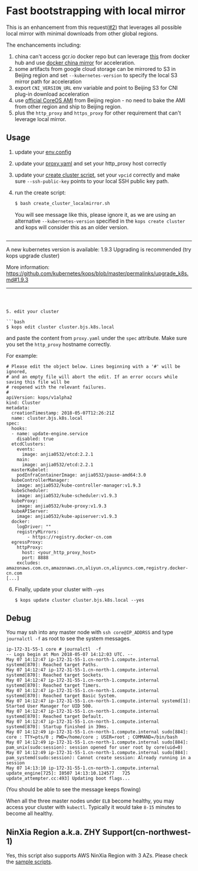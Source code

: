 # Fast bootstrapping with local mirror

This is an enhancement from this request([#2](https://github.com/pahud/kops-bjs/issues/2)) that leverages all possible local mirror with minimal downloads from other global regions.

The enchancements including:

1. china can't access gcr.io docker repo but can leverage [this](https://anjia0532.github.io/2017/11/15/gcr-io-image-mirror/) from docker hub and use [docker china mirror](https://www.docker-cn.com/registry-mirror) for acceleration.
2. some artifacts from google cloud storage can be mirrored to S3 in Beijing region and set `--kubernetes-version` to specify the local S3 mirror path for acceleration
3. export `CNI_VERSION_URL` env variable and point to Beijing S3 for CNI plug-in download acceleration
4. use [official CoreOS AMI](https://coreos.com/os/docs/latest/booting-on-ec2.html) from Beijing region - no need to bake the AMI from other region and ship to Beijing region.
5. plus the `http_proxy` and `https_proxy`  for other requirement that can't leverage local mirror.



## Usage

1. update your [env.config](https://github.com/pahud/kops-bjs/blob/master/scripts/env.config)

2. update your [proxy.yaml](https://github.com/pahud/kops-bjs/blob/master/scripts/proxy.yaml) and set your http_proxy host correctly

3. update your [create cluster script](https://github.com/pahud/kops-bjs/blob/master/scripts/create_cluster_localmirror.sh), set your `vpcid` correctly and make sure `--ssh-public-key` points to your local SSH public key path.

4. run the create script:

   ```bash
   $ bash create_cluster_localmirror.sh
   ```

   You will see message like this, please ignore it, as we are using an alternative `--kubernetes-version` specified in the `kops create cluster` and kops will consider this as an older version.

   ```

   ```


*********************************************************************************

   A new kubernetes version is available: 1.9.3
   Upgrading is recommended (try kops upgrade cluster)

   More information: https://github.com/kubernetes/kops/blob/master/permalinks/upgrade_k8s.md#1.9.3

*********************************************************************************
   ```

   ​

5. edit your cluster

   ```bash
   $ kops edit cluster cluster.bjs.k8s.local
   ```

   and paste the content from `proxy.yaml` under the `spec` attribute. Make sure you set the `http_proxy` hostname correctly. 

   For example:

   ```
   # Please edit the object below. Lines beginning with a '#' will be ignored,
   # and an empty file will abort the edit. If an error occurs while saving this file will be
   # reopened with the relevant failures.
   #
   apiVersion: kops/v1alpha2
   kind: Cluster
   metadata:
     creationTimestamp: 2018-05-07T12:26:21Z
     name: cluster.bjs.k8s.local
   spec:
     hooks:
     - name: update-engine.service
       disabled: true
     etcdClusters:
       events:
         image: anjia0532/etcd:2.2.1
       main:
         image: anjia0532/etcd:2.2.1
     masterKubelet:
       podInfraContainerImage: anjia0532/pause-amd64:3.0
     kubeControllerManager:
       image: anjia0532/kube-controller-manager:v1.9.3
     kubeScheduler:
       image: anjia0532/kube-scheduler:v1.9.3
     kubeProxy:
       image: anjia0532/kube-proxy:v1.9.3
     kubeAPIServer:
       image: anjia0532/kube-apiserver:v1.9.3
     docker:
       logDriver: ""
       registryMirrors:
           - https://registry.docker-cn.com
     egressProxy:
       httpProxy:
         host: <your_http_proxy_host>
         port: 8888
       excludes: amazonaws.com.cn,amazonaws.cn,aliyun.cn,aliyuncs.com,registry.docker-cn.com
   [...]
   ```

6. Finally, update your cluster with `—yes`

   ```
   $ kops update cluster cluster.bjs.k8s.local --yes
   ```



## Debug

You may ssh into any master node with `ssh core@IP_ADDRSS` and type `journalctl -f` as root to see the system messages.

```
ip-172-31-55-1 core # journalctl  -f
-- Logs begin at Mon 2018-05-07 14:12:03 UTC. --
May 07 14:12:47 ip-172-31-55-1.cn-north-1.compute.internal systemd[870]: Reached target Paths.
May 07 14:12:47 ip-172-31-55-1.cn-north-1.compute.internal systemd[870]: Reached target Sockets.
May 07 14:12:47 ip-172-31-55-1.cn-north-1.compute.internal systemd[870]: Reached target Timers.
May 07 14:12:47 ip-172-31-55-1.cn-north-1.compute.internal systemd[870]: Reached target Basic System.
May 07 14:12:47 ip-172-31-55-1.cn-north-1.compute.internal systemd[1]: Started User Manager for UID 500.
May 07 14:12:47 ip-172-31-55-1.cn-north-1.compute.internal systemd[870]: Reached target Default.
May 07 14:12:47 ip-172-31-55-1.cn-north-1.compute.internal systemd[870]: Startup finished in 39ms.
May 07 14:12:49 ip-172-31-55-1.cn-north-1.compute.internal sudo[884]:     core : TTY=pts/0 ; PWD=/home/core ; USER=root ; COMMAND=/bin/bash
May 07 14:12:49 ip-172-31-55-1.cn-north-1.compute.internal sudo[884]: pam_unix(sudo:session): session opened for user root by core(uid=0)
May 07 14:12:49 ip-172-31-55-1.cn-north-1.compute.internal sudo[884]: pam_systemd(sudo:session): Cannot create session: Already running in a session
May 07 14:13:10 ip-172-31-55-1.cn-north-1.compute.internal update_engine[725]: I0507 14:13:10.124577   725 update_attempter.cc:493] Updating boot flags...
```

(You should be able to see the message keeps flowing)



When all the three master nodes under `ELB` become healthy, you may access your cluster with `kubectl`. Typically it would take `8-15` minutes to become all healthy.



## NinXia Region a.k.a. ZHY Support(cn-northwest-1)

Yes, this script also supports AWS NinXia Region with 3 AZs. Please check the [sample scripts](https://github.com/pahud/kops-bjs/tree/master/zhy-fastboot).




